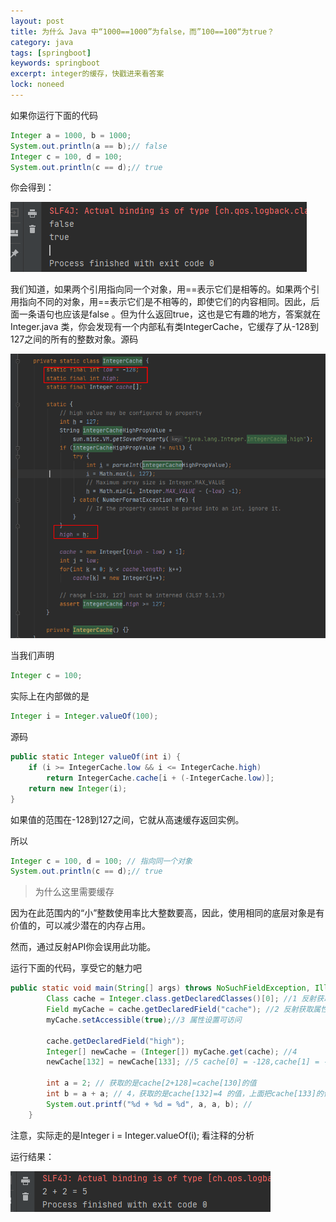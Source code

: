 ```yaml
---
layout: post
title: 为什么 Java 中“1000==1000”为false，而”100==100“为true？
category: java
tags: [springboot]
keywords: springboot
excerpt: integer的缓存，快戳进来看答案
lock: noneed
---
```


如果你运行下面的代码

```java
Integer a = 1000, b = 1000;  
System.out.println(a == b);// false
Integer c = 100, d = 100;  
System.out.println(c == d);// true
```

你会得到：

![](\assets\images\2020\java\integer-cache-1.png)

我们知道，如果两个引用指向同一个对象，用\==表示它们是相等的。如果两个引用指向不同的对象，用==表示它们是不相等的，即使它们的内容相同。因此，后面一条语句也应该是false 。但为什么返回true，这也是它有趣的地方，答案就在 Integer.java 类，你会发现有一个内部私有类IntegerCache，它缓存了从-128到127之间的所有的整数对象。源码

![](\assets\images\2020\java\integer-cache-2.png)

当我们声明

```java
Integer c = 100;
```

实际上在内部做的是

```java
Integer i = Integer.valueOf(100);
```

源码

```java
public static Integer valueOf(int i) {
    if (i >= IntegerCache.low && i <= IntegerCache.high)
        return IntegerCache.cache[i + (-IntegerCache.low)];
    return new Integer(i);
}
```

如果值的范围在-128到127之间，它就从高速缓存返回实例。

所以

```java
Integer c = 100, d = 100; // 指向同一个对象
System.out.println(c == d);// true
```

> 为什么这里需要缓存

因为在此范围内的“小”整数使用率比大整数要高，因此，使用相同的底层对象是有价值的，可以减少潜在的内存占用。

然而，通过反射API你会误用此功能。

运行下面的代码，享受它的魅力吧

```java
public static void main(String[] args) throws NoSuchFieldException, IllegalAccessException{
		Class cache = Integer.class.getDeclaredClasses()[0]; //1 反射获取私有内部类IntegerCache
		Field myCache = cache.getDeclaredField("cache"); //2 反射获取属性cache 数组
		myCache.setAccessible(true);//3 属性设置可访问

		cache.getDeclaredField("high");
		Integer[] newCache = (Integer[]) myCache.get(cache); //4
		newCache[132] = newCache[133]; //5 cache[0] = -128,cache[1] = -127,cache[128] = 0,cache[128] = 0,cache[132] = 4,cache[133] = 5

		int a = 2; // 获取的是cache[2+128]=cache[130]的值
		int b = a + a; // 4，获取的是cache[132]=4 的值，上面把cache[133]的值赋值给了cache[132]，所以现在cache[132]=5，这就是为什么 2+2=5
		System.out.printf("%d + %d = %d", a, a, b); //
	}
```

注意，实际走的是Integer i = Integer.valueOf(i); 看注释的分析

运行结果：

![](\assets\images\2020\java\integer-cache-3.png)